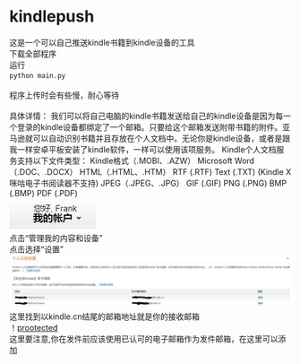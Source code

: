 # kindlepush
这是一个可以自己推送kindle书籍到kindle设备的工具<br/>
下载全部程序<br/>
运行<br/>
<code>python main.py</code><br/>
<br/>
程序上传时会有些慢，耐心等待<br/>
<br/>
具体详情：
我们可以将自己电脑的kindle书籍发送给自己的kindle设备是因为每一个登录的kindle设备都绑定了一个邮箱。只要给这个邮箱发送附带书籍的附件。亚马逊就可以自动识别书籍并且存放在个人文档中。无论你是kindle设备，或者是跟我一样安卓平板安装了kindle软件，一样可以使用该项服务。
Kindle个人文档服务支持以下文件类型：
Kindle格式（.MOBI、.AZW）
Microsoft Word（.DOC、.DOCX）
HTML（.HTML、.HTM）
RTF (.RTF)
Text (.TXT) (Kindle X 咪咕电子书阅读器不支持)
JPEG（.JPEG、.JPG）
GIF (.GIF)
PNG (.PNG)
BMP (.BMP)
PDF (.PDF)
<br/>
![login](https://github.com/fuzi1996/pictbed/blob/master/01.JPG)<br/>
点击“管理我的内容和设备”<br/>
点击选择“设置”<br/>
![setting](https://github.com/fuzi1996/pictbed/blob/master/04.JPG)<br/>
这里找到以kindle.cn结尾的邮箱地址就是你的接收邮箱<br/>
！[prootected](https://github.com/fuzi1996/pictbed/blob/master/05.JPG)<br/>
这里要注意,你在发件前应该使用已认可的电子邮箱作为发件邮箱，在这里可以添加<br/>

